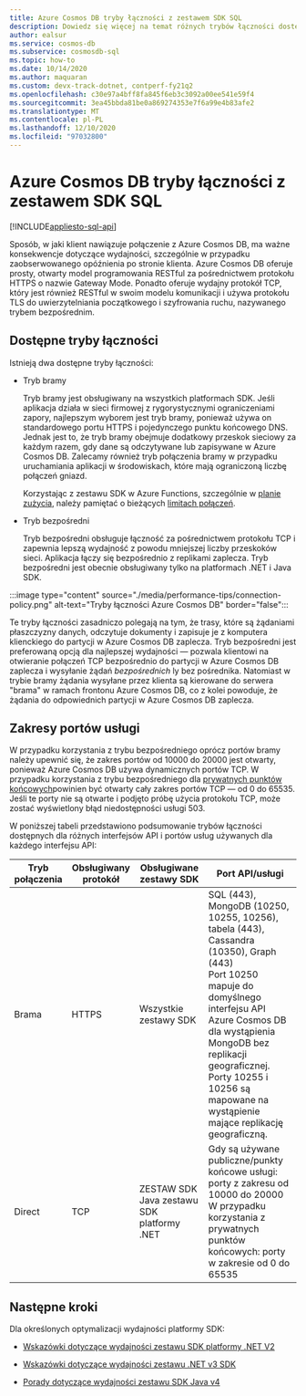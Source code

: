 ```yaml
---
title: Azure Cosmos DB tryby łączności z zestawem SDK SQL
description: Dowiedz się więcej na temat różnych trybów łączności dostępnych w Azure Cosmos DB zestawach SQL SDK.
author: ealsur
ms.service: cosmos-db
ms.subservice: cosmosdb-sql
ms.topic: how-to
ms.date: 10/14/2020
ms.author: maquaran
ms.custom: devx-track-dotnet, contperf-fy21q2
ms.openlocfilehash: c30e97a4bff8fa845f6eb3c3092a00ee541e59f4
ms.sourcegitcommit: 3ea45bbda81be0a869274353e7f6a99e4b83afe2
ms.translationtype: MT
ms.contentlocale: pl-PL
ms.lasthandoff: 12/10/2020
ms.locfileid: "97032800"
---
```

# <a name="azure-cosmos-db-sql-sdk-connectivity-modes"></a>Azure Cosmos DB tryby łączności z zestawem SDK SQL
[!INCLUDE[appliesto-sql-api](includes/appliesto-sql-api.md)]

Sposób, w jaki klient nawiązuje połączenie z Azure Cosmos DB, ma ważne konsekwencje dotyczące wydajności, szczególnie w przypadku zaobserwowanego opóźnienia po stronie klienta. Azure Cosmos DB oferuje prosty, otwarty model programowania RESTful za pośrednictwem protokołu HTTPS o nazwie Gateway Mode. Ponadto oferuje wydajny protokół TCP, który jest również RESTful w swoim modelu komunikacji i używa protokołu TLS do uwierzytelniania początkowego i szyfrowania ruchu, nazywanego trybem bezpośrednim.

## <a name="available-connectivity-modes"></a>Dostępne tryby łączności

Istnieją dwa dostępne tryby łączności:

  * Tryb bramy
      
    Tryb bramy jest obsługiwany na wszystkich platformach SDK. Jeśli aplikacja działa w sieci firmowej z rygorystycznymi ograniczeniami zapory, najlepszym wyborem jest tryb bramy, ponieważ używa on standardowego portu HTTPS i pojedynczego punktu końcowego DNS. Jednak jest to, że tryb bramy obejmuje dodatkowy przeskok sieciowy za każdym razem, gdy dane są odczytywane lub zapisywane w Azure Cosmos DB. Zalecamy również tryb połączenia bramy w przypadku uruchamiania aplikacji w środowiskach, które mają ograniczoną liczbę połączeń gniazd.

    Korzystając z zestawu SDK w Azure Functions, szczególnie w [planie zużycia](../azure-functions/functions-scale.md#consumption-plan), należy pamiętać o bieżących [limitach połączeń](../azure-functions/manage-connections.md).

  * Tryb bezpośredni

    Tryb bezpośredni obsługuje łączność za pośrednictwem protokołu TCP i zapewnia lepszą wydajność z powodu mniejszej liczby przeskoków sieci. Aplikacja łączy się bezpośrednio z replikami zaplecza. Tryb bezpośredni jest obecnie obsługiwany tylko na platformach .NET i Java SDK.
     
:::image type="content" source="./media/performance-tips/connection-policy.png" alt-text="Tryby łączności Azure Cosmos DB" border="false":::

Te tryby łączności zasadniczo polegają na tym, że trasy, które są żądaniami płaszczyzny danych, odczytuje dokumenty i zapisuje je z komputera klienckiego do partycji w Azure Cosmos DB zaplecza. Tryb bezpośredni jest preferowaną opcją dla najlepszej wydajności — pozwala klientowi na otwieranie połączeń TCP bezpośrednio do partycji w Azure Cosmos DB zaplecza i wysyłanie żądań *bezpośrednich* ly bez pośrednika. Natomiast w trybie bramy żądania wysyłane przez klienta są kierowane do serwera "brama" w ramach frontonu Azure Cosmos DB, co z kolei powoduje, że żądania do odpowiednich partycji w Azure Cosmos DB zaplecza.

## <a name="service-port-ranges"></a>Zakresy portów usługi

W przypadku korzystania z trybu bezpośredniego oprócz portów bramy należy upewnić się, że zakres portów od 10000 do 20000 jest otwarty, ponieważ Azure Cosmos DB używa dynamicznych portów TCP. W przypadku korzystania z trybu bezpośredniego dla [prywatnych punktów końcowych](./how-to-configure-private-endpoints.md)powinien być otwarty cały zakres portów TCP — od 0 do 65535. Jeśli te porty nie są otwarte i podjęto próbę użycia protokołu TCP, może zostać wyświetlony błąd niedostępności usługi 503.

W poniższej tabeli przedstawiono podsumowanie trybów łączności dostępnych dla różnych interfejsów API i portów usług używanych dla każdego interfejsu API:

|Tryb połączenia  |Obsługiwany protokół  |Obsługiwane zestawy SDK  |Port API/usługi  |
|---------|---------|---------|---------|
|Brama  |   HTTPS    |  Wszystkie zestawy SDK    |   SQL (443), MongoDB (10250, 10255, 10256), tabela (443), Cassandra (10350), Graph (443) <br> Port 10250 mapuje do domyślnego interfejsu API Azure Cosmos DB dla wystąpienia MongoDB bez replikacji geograficznej. Porty 10255 i 10256 są mapowane na wystąpienie mające replikację geograficzną.   |
|Direct    |     TCP    |  ZESTAW SDK Java zestawu SDK platformy .NET    | Gdy są używane publiczne/punkty końcowe usługi: porty z zakresu od 10000 do 20000<br>W przypadku korzystania z prywatnych punktów końcowych: porty w zakresie od 0 do 65535 |

## <a name="next-steps"></a>Następne kroki

Dla określonych optymalizacji wydajności platformy SDK:

* [Wskazówki dotyczące wydajności zestawu SDK platformy .NET V2](performance-tips.md)

* [Wskazówki dotyczące wydajności zestawu .NET v3 SDK](performance-tips-dotnet-sdk-v3-sql.md)
 
* [Porady dotyczące wydajności zestawu SDK Java v4](performance-tips-java-sdk-v4-sql.md)